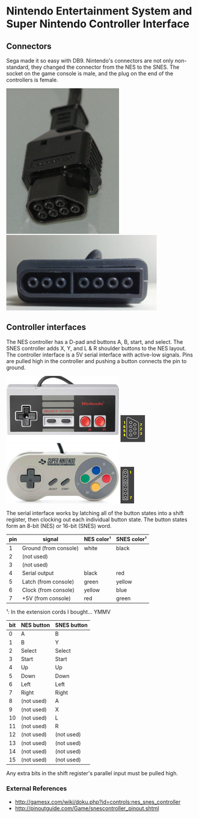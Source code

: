 # Nintendo Entertainment System and Super Nintendo Controller Interface

## Connectors

Sega made it so easy with DB9.  Nintendo's connectors are not only non-standard,
they changed the connector from the NES to the SNES.  The socket on the game
console is male, and the plug on the end of the controllers is female.

![female NES plug](images/nes_connector.jpg)
![female SNES plug](images/snes_connector.jpg)


## Controller interfaces

The NES controller has a D-pad and buttons A, B, start, and select.
The SNES controller adds X, Y, and L & R shoulder buttons to the NES layout.
The controller interface is a 5V serial interface with active-low signals.
Pins are pulled high in the controller and pushing a button connects the pin
to ground.

![NES controller](images/nes_controller.jpg)
![NES connector pins](images/nes_pins.png)
![SNES controller](images/snes_controller.jpg)
![SNES connector pins](images/snes_pins.png)

The serial interface works by latching all of the button states into a shift
register, then clocking out each individual button state.  The button states
form an 8-bit (NES) or 16-bit (SNES) word.

|pin|signal               |NES color¹|SNES color¹|
|---|---------------------|----------|-----------|
|1  |Ground (from console)|white     |black      |
|2  |(not used)           |          |           |
|3  |(not used)           |          |           |
|4  |Serial output        |black     |red        |
|5  |Latch (from console) |green     |yellow     |
|6  |Clock (from console) |yellow    |blue       |
|7  |+5V (from console)   |red       |green      |

¹: In the extension cords I bought... YMMV

|bit|NES button|SNES button|
|---|----------|-----------|
|0  |A         |B          |
|1  |B         |Y          |
|2  |Select    |Select     |
|3  |Start     |Start      |
|4  |Up        |Up         |
|5  |Down      |Down       |
|6  |Left      |Left       |
|7  |Right     |Right      |
|8  |(not used)|A          |
|9  |(not used)|X          |
|10 |(not used)|L          |
|11 |(not used)|R          |
|12 |(not used)|(not used) |
|13 |(not used)|(not used) |
|14 |(not used)|(not used) |
|15 |(not used)|(not used) |

Any extra bits in the shift register's parallel input must be pulled high.


### External References

 - http://gamesx.com/wiki/doku.php?id=controls:nes_snes_controller
 - http://pinoutguide.com/Game/snescontroller_pinout.shtml
